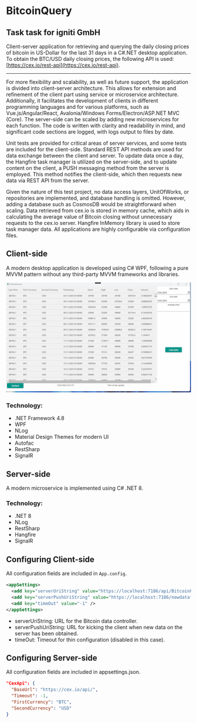 # BitcoinQuery

## Task task for igniti GmbH

Client-server application for retrieving and querying the daily closing prices of bitcoin in US-Dollar for the last 31 days in a C#.NET desktop application. To obtain the BTC/USD daily closing prices, the following API is used: [https://cex.io/rest-api](https://cex.io/rest-api).

---

For more flexibility and scalability, as well as future support, the application is divided into client-server architecture. This allows for extension and refinement of the client part using service or microservice architecture. Additionally, it facilitates the development of clients in different programming languages and for various platforms, such as Vue.js/Angular/React, Avalonia/Windows Forms/Electron/ASP.NET MVC (Core). The server-side can be scaled by adding new microservices for each function. The code is written with clarity and readability in mind, and significant code sections are logged, with logs output to files by date.

Unit tests are provided for critical areas of server services, and some tests are included for the client-side. Standard REST API methods are used for data exchange between the client and server. To update data once a day, the Hangfire task manager is utilized on the server-side, and to update content on the client, a PUSH messaging method from the server is employed. This method notifies the client-side, which then requests new data via REST API from the server.

Given the nature of this test project, no data access layers, UnitOfWorks, or repositories are implemented, and database handling is omitted. However, adding a database such as CosmosDB would be straightforward when scaling. Data retrieved from cex.io is stored in memory cache, which aids in calculating the average value of Bitcoin closing without unnecessary requests to the cex.io server. Hangfire InMemory library is used to store task manager data. All applications are highly configurable via configuration files.

## Client-side

A modern desktop application is developed using C# WPF, following a pure MVVM pattern without any third-party MVVM frameworks and libraries.

![](bitcoinClient.gif)

### Technology:
- .NET Framework 4.8
- WPF
- NLog
- Material Design Themes for modern UI
- Autofac
- RestSharp
- SignalR

## Server-side

A modern microservice is implemented using C# .NET 8.

### Technology:
- .NET 8
- NLog
- RestSharp
- Hangfire
- SignalR

## Configuring Client-side

All configuration fields are included in `App.config`.

```xml
<appSettings>
  <add key="serverUriString" value="https://localhost:7186/api/BitcoinPrice" />
  <add key="serverPushUriString" value="https://localhost:7186/newdatafire" />
  <add key="timeOut" value="-1" />
</appSettings>
```
- serverUriString: URL for the Bitcoin data controller.
- serverPushUriString: URL for kicking the client when new data on the server has been obtained.
- timeOut: Timeout for thin configuration (disabled in this case).

## Configuring Server-side

All configuration fields are included in appsettings.json.
```json
"CexApi": {
  "BaseUrl": "https://cex.io/api/",
  "Timeout": -1,
  "FirstCurrency": "BTC",
  "SecondCurrency": "USD"
}
```
